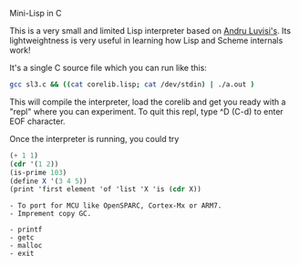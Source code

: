 Mini-Lisp in C

This is a very small and limited Lisp interpreter based on 
[Andru Luvisi's](http://www.sonoma.edu/users/l/luvisi/sl3.c). 
Its lightweightness
is very useful in learning how Lisp and Scheme internals work!

It's a single C source file which you can run like this:

```bash
gcc sl3.c && ((cat corelib.lisp; cat /dev/stdin) | ./a.out )
```

This will compile the interpreter, 
load the corelib and get you ready 
with a "repl" where you can experiment.
To quit this repl, type ^D (C-d) to enter EOF character.

Once the interpreter is running, you could try

```scheme
(+ 1 1)
(cdr '(1 2))
(is-prime 103)
(define X '(3 4 5))
(print 'first element 'of 'list 'X 'is (cdr X))
```

```Todo
- To port for MCU like OpenSPARC, Cortex-Mx or ARM7.
- Imprement copy GC.
```

```Portablility
- printf
- getc
- malloc
- exit
```
